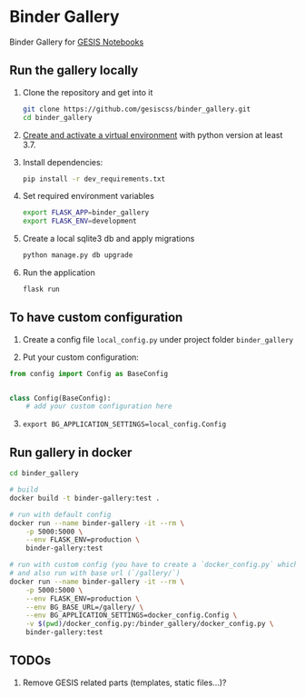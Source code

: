 # Binder Gallery

Binder Gallery for [GESIS Notebooks](https://notebooks.gesis.org/)

## Run the gallery locally

1. Clone the repository and get into it
    ```bash
    git clone https://github.com/gesiscss/binder_gallery.git
    cd binder_gallery
    ```

2. [Create and activate a virtual environment](http://flask.pocoo.org/docs/1.0/installation/#virtual-environments)
with python version at least 3.7.

3. Install dependencies: 
    ```bash
    pip install -r dev_requirements.txt
    
    ```
    
4. Set required environment variables
    ```bash
    export FLASK_APP=binder_gallery
    export FLASK_ENV=development
    ```

5. Create a local sqlite3 db and apply migrations
    ```bash
    python manage.py db upgrade
    ```

6. Run the application
    ```bash
    flask run
    ```

## To have custom configuration

1. Create a config file `local_config.py` under project folder `binder_gallery`

2. Put your custom configuration:

```python
from config import Config as BaseConfig


class Config(BaseConfig):
    # add your custom configuration here
```

3. `export BG_APPLICATION_SETTINGS=local_config.Config`

## Run gallery in docker

```bash
cd binder_gallery

# build
docker build -t binder-gallery:test .

# run with default config
docker run --name binder-gallery -it --rm \
    -p 5000:5000 \
    --env FLASK_ENV=production \
    binder-gallery:test

# run with custom config (you have to create a `docker_config.py` which includes your config)
# and also run with base url (`/gallery/`)
docker run --name binder-gallery -it --rm \
    -p 5000:5000 \
    --env FLASK_ENV=production \
    --env BG_BASE_URL=/gallery/ \
    --env BG_APPLICATION_SETTINGS=docker_config.Config \
    -v $(pwd)/docker_config.py:/binder_gallery/docker_config.py \
    binder-gallery:test
```

## TODOs

1. Remove GESIS related parts (templates, static files...)?
